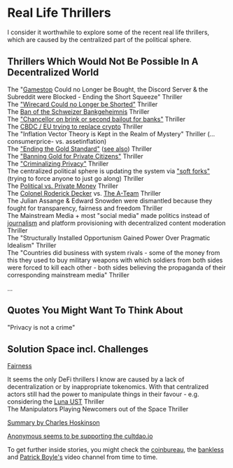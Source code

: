 # Real Life Thrillers 
I consider it worthwhile to explore some of the recent real life thrillers, which are caused by the centralized part of the political sphere.

## Thrillers Which Would Not Be Possible In A Decentralized World
The "[Gamestop](https://www.youtube.com/watch?v=On4g1uj71zc) Could no Longer be Bought, the Discord Server & the Subreddit were Blocked - Ending the Short Squeeze" Thriller   
The ["Wirecard Could no Longer be Shorted"](https://youtu.be/JoFFBQdAtds?t=254) Thriller    
The [Ban of the Schweizer Bankgeheimnis](https://www.youtube.com/watch?v=TOzWeE3Id2c) Thriller  
The ["Chancellor on brink or second bailout for banks"](https://github.com/michael-spengler/distributed-ledger-technology-hands-on-lecture/blob/main/fun-facts/bitcoin-related-fun-facts.md) Thriller    
The [CBDC / EU trying to replace crypto](https://www.youtube.com/watch?v=UUivXWUoQCY) Thriller    
The "Inflation Vector Theory is Kept in the Realm of Mystery" Thriller (... consumerprice- vs. assetinflation)      
The ["Ending the Gold Standard"](https://www.youtube.com/watch?v=iRzr1QU6K1o) ([see also](https://www.youtube.com/watch?v=2_aGeUvj30Q)) Thriller     
The ["Banning Gold for Private Citizens"](https://de.wikipedia.org/wiki/Executive_Order_6102) Thriller    
The ["Criminalizing Privacy"](https://www.youtube.com/watch?v=lJZx8RyeJys) Thriller   
The centralized political sphere is updating the system via ["soft forks"](https://youtu.be/XW0QZmtbjvs?t=3078) (trying to force anyone to just go along) Thriller   
The [Political vs. Private Money](https://www.youtube.com/watch?v=l7hZjV2rsbQ) Thriller   
The [Colonel Roderick Decker](https://youtu.be/j97j3I2XVEg?t=1) vs. [The A-Team](https://www.youtube.com/watch?v=9aRTo5nflCY) Thriller   
The Julian Assange & Edward Snowden were dismantled because they fought for transparency, fairness and freedom Thriller      
The Mainstream Media + most "social media" made politics instead of [journalism](https://www.youtube.com/watch?v=6CZRPy5Ue9c) and platform provisioning with decentralized content moderation Thriller    
The "Structurally Installed Opportunism Gained Power Over Pragmatic Idealism" Thriller       
The "Countries did business with system rivals - some of the money from this they used to buy military weapons with which soldiers from both sides were forced to kill each other - both sides believing the propaganda of their corresponding mainstream media" Thriller     


... 

## Quotes You Might Want To Think About
"Privacy is not a crime"  


## Solution Space incl. Challenges  
[Fairness](https://github.com/michael-spengler/fairness)    

It seems the only DeFi thrillers I know are caused by a lack of decentralization or by inappropriate tokenomics. With that centralized actors still had the power to manipulate things in their favour - e.g. considering the [Luna UST](https://www.youtube.com/watch?v=0CutSymg94I) Thriller   
The Manipulators Playing Newcomers out of the Space Thriller   

[Summary by Charles Hoskinson](https://www.youtube.com/watch?v=nhMwbtzdYcs&t=8s)   

[Anonymous seems to be supporting the cultdao.io](https://twitter.com/wearecultdao/status/1535744177094512640?ref_src=twsrc%5Etfw%7Ctwcamp%5Etweetembed%7Ctwterm%5E1535744177094512640%7Ctwgr%5E%7Ctwcon%5Es1_c10&ref_url=https%3A%2F%2Fpublish.twitter.com%2F%3Fquery%3Dhttps3A2F2Ftwitter.com2Fwearecultdao2Fstatus2F1535744177094512640widget%3DTweet)  

To get further inside stories, you might check the [coinbureau](https://www.youtube.com/c/CoinBureau), the [bankless](https://www.youtube.com/c/Bankless) and [Patrick Boyle's](https://www.youtube.com/c/PatrickBoyleOnFinance) video channel from time to time.
